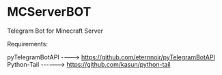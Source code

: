 # MCServerBOT
Telegram Bot for Minecraft Server

Requirements:

pyTelegramBotAPI ----> https://github.com/eternnoir/pyTelegramBotAPI
Python-Tail ------>   https://github.com/kasun/python-tail
